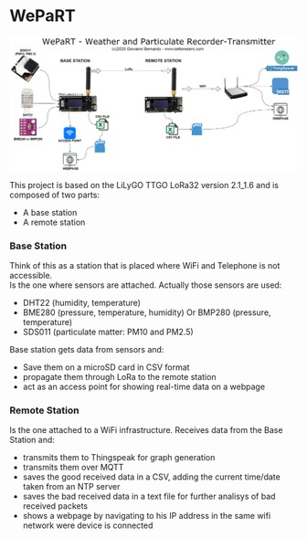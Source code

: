 # WePaRT

![WePaRT diagram](./media/wepart_diagram.png)

This project is based on the LiLyGO TTGO LoRa32 version 2.1_1.6 and is composed of two parts:  
- A base station
- A remote station

### Base Station
Think of this as a station that is placed where WiFi and Telephone is not accessible.  
Is the one where sensors are attached. Actually those sensors are used:  
- DHT22 (humidity, temperature)
- BME280 (pressure, temperature, humidity) Or BMP280 (pressure, temperature)
- SDS011 (particulate matter: PM10 and PM2.5)  

Base station gets data from sensors and:
- Save them on a microSD card in CSV format
- propagate them through LoRa to the remote station
- act as an access point for showing real-time data on a webpage

### Remote Station
Is the one attached to a WiFi infrastructure. Receives data from the Base Station and:
- transmits them to Thingspeak for graph generation
- transmits them over MQTT
- saves the good received data in a CSV, adding the current time/date taken from an NTP server
- saves the bad received data in a text file for further analisys of bad received packets
- shows a webpage by navigating to his IP address in the same wifi network were device is connected
